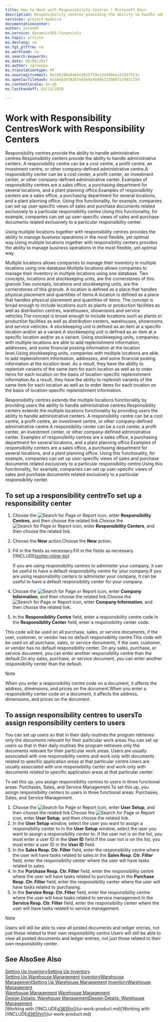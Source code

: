 ```yaml
---
title: How to Work with Responsibility Centres | Microsoft Docs
description: Responsibility centres providing the ability to handle administrative centres. A responsibility centre can be a cost centre, a profit centre, an investment centre, or other company-defined administrative centre.
services: project-madeira
documentationcenter: 
author: SorenGP
ms.service: dynamics365-financials
ms.topic: article
ms.devlang: na
ms.tgt_pltfrm: na
ms.workload: na
ms.search.keywords: 
ms.date: 09/08/2017
ms.author: sgroespe
ms.translationtype: HT
ms.sourcegitcommit: bec0619be0a65e3625759e13d2866ac615d7513c
ms.openlocfilehash: b1a8eb26783b7e93e9afe04b13298972af83175d
ms.contentlocale: en-gb
ms.lasthandoff: 03/22/2018

---
```

# <a name="work-with-responsibility-centers"></a><span data-ttu-id="04713-104">Work with Responsibility Centres</span><span class="sxs-lookup"><span data-stu-id="04713-104">Work with Responsibility Centers</span></span>
<span data-ttu-id="04713-105">Responsibility centres provide the ability to handle administrative centres.</span><span class="sxs-lookup"><span data-stu-id="04713-105">Responsibility centers provide the ability to handle administrative centers.</span></span> <span data-ttu-id="04713-106">A responsibility centre can be a cost centre, a profit centre, an investment centre, or other company-defined administrative centre.</span><span class="sxs-lookup"><span data-stu-id="04713-106">A responsibility center can be a cost center, a profit center, an investment center, or other company-defined administrative center.</span></span> <span data-ttu-id="04713-107">Examples of responsibility centres are a sales office, a purchasing department for several locations, and a plant planning office.</span><span class="sxs-lookup"><span data-stu-id="04713-107">Examples of responsibility centers are a sales office, a purchasing department for several locations, and a plant planning office.</span></span> <span data-ttu-id="04713-108">Using this functionality, for example, companies can set up user-specific views of sales and purchase documents related exclusively to a particular responsibility centre.</span><span class="sxs-lookup"><span data-stu-id="04713-108">Using this functionality, for example, companies can set up user-specific views of sales and purchase documents related exclusively to a particular responsibility center.</span></span>  

<span data-ttu-id="04713-109">Using multiple locations together with responsibility centres provides the ability to manage business operations in the most flexible, yet optimal way.</span><span class="sxs-lookup"><span data-stu-id="04713-109">Using multiple locations together with responsibility centers provides the ability to manage business operations in the most flexible, yet optimal way.</span></span>

<span data-ttu-id="04713-110">Multiple locations allows companies to manage their inventory in multiple locations using one database.</span><span class="sxs-lookup"><span data-stu-id="04713-110">Multiple locations allows companies to manage their inventory in multiple locations using one database.</span></span> <span data-ttu-id="04713-111">Two concepts, locations and stockkeeping units, are the cornerstones of this granule.</span><span class="sxs-lookup"><span data-stu-id="04713-111">Two concepts, locations and stockkeeping units, are the cornerstones of this granule.</span></span> <span data-ttu-id="04713-112">A location is defined as a place that handles physical placement and quantities of items.</span><span class="sxs-lookup"><span data-stu-id="04713-112">A location is defined as a place that handles physical placement and quantities of items.</span></span> <span data-ttu-id="04713-113">The concept is broad enough to include locations such as plants or production facilities as well as distribution centres, warehouses, showrooms and service vehicles.</span><span class="sxs-lookup"><span data-stu-id="04713-113">The concept is broad enough to include locations such as plants or production facilities as well as distribution centers, warehouses, showrooms and service vehicles.</span></span> <span data-ttu-id="04713-114">A stockkeeping unit is defined as an item at a specific location and/or as a variant.</span><span class="sxs-lookup"><span data-stu-id="04713-114">A stockkeeping unit is defined as an item at a specific location and/or as a variant.</span></span> <span data-ttu-id="04713-115">Using stockkeeping units, companies with multiple locations are able to add replenishment information, addresses, and some financial posting information at the location level.</span><span class="sxs-lookup"><span data-stu-id="04713-115">Using stockkeeping units, companies with multiple locations are able to add replenishment information, addresses, and some financial posting information at the location level.</span></span> <span data-ttu-id="04713-116">As a result, they have the ability to replenish variants of the same item for each location as well as to order items for each location on the basis of location-specific replenishment information.</span><span class="sxs-lookup"><span data-stu-id="04713-116">As a result, they have the ability to replenish variants of the same item for each location as well as to order items for each location on the basis of location-specific replenishment information.</span></span>  

<span data-ttu-id="04713-117">Responsibility centres extends the multiple locations functionality by providing users the ability to handle administrative centres.</span><span class="sxs-lookup"><span data-stu-id="04713-117">Responsibility centers extends the multiple locations functionality by providing users the ability to handle administrative centers.</span></span> <span data-ttu-id="04713-118">A responsibility centre can be a cost centre, a profit centre, an investment centre, or other company-defined administrative centre.</span><span class="sxs-lookup"><span data-stu-id="04713-118">A responsibility center can be a cost center, a profit center, an investment center, or other company-defined administrative center.</span></span> <span data-ttu-id="04713-119">Examples of responsibility centres are a sales office, a purchasing department for several locations, and a plant planning office.</span><span class="sxs-lookup"><span data-stu-id="04713-119">Examples of responsibility centers are a sales office, a purchasing department for several locations, and a plant planning office.</span></span> <span data-ttu-id="04713-120">Using this functionality, for example, companies can set up user-specific views of sales and purchase documents related exclusively to a particular responsibility centre.</span><span class="sxs-lookup"><span data-stu-id="04713-120">Using this functionality, for example, companies can set up user-specific views of sales and purchase documents related exclusively to a particular responsibility center.</span></span>

## <a name="to-set-up-a-responsibility-center"></a><span data-ttu-id="04713-121">To set up a responsibility centre</span><span class="sxs-lookup"><span data-stu-id="04713-121">To set up a responsibility center</span></span>  
1.  <span data-ttu-id="04713-122">Choose the ![Search for Page or Report](media/ui-search/search_small.png "Search for Page or Report icon") icon, enter **Responsibility Centres**, and then choose the related link.</span><span class="sxs-lookup"><span data-stu-id="04713-122">Choose the ![Search for Page or Report](media/ui-search/search_small.png "Search for Page or Report icon") icon, enter **Responsibility Centers**, and then choose the related link.</span></span>  
2.  <span data-ttu-id="04713-123">Choose the **New** action.</span><span class="sxs-lookup"><span data-stu-id="04713-123">Choose the **New** action.</span></span>  
3.  <span data-ttu-id="04713-124">Fill in the fields as necessary.</span><span class="sxs-lookup"><span data-stu-id="04713-124">Fill in the fields as necessary.</span></span> [!INCLUDE[tooltip-inline-tip](includes/tooltip-inline-tip_md.md)]  

    <span data-ttu-id="04713-125">If you are using responsibility centres to administer your company, it can be useful to have a default responsibility centre for your company.</span><span class="sxs-lookup"><span data-stu-id="04713-125">If you are using responsibility centers to administer your company, it can be useful to have a default responsibility center for your company.</span></span>
4. <span data-ttu-id="04713-126">Choose the ![Search for Page or Report](media/ui-search/search_small.png "Search for Page or Report icon") icon, enter **Company Information**, and then choose the related link.</span><span class="sxs-lookup"><span data-stu-id="04713-126">Choose the ![Search for Page or Report](media/ui-search/search_small.png "Search for Page or Report icon") icon, enter **Company Information**, and then choose the related link.</span></span>
5. <span data-ttu-id="04713-127">In the **Responsibility Centre** field, enter a responsibility centre code.</span><span class="sxs-lookup"><span data-stu-id="04713-127">In the **Responsibility Center** field, enter a responsibility center code.</span></span>

<span data-ttu-id="04713-128">This code will be used on all purchase, sales, or service documents, if the user, customer, or vendor has no default responsibility centre.</span><span class="sxs-lookup"><span data-stu-id="04713-128">This code will be used on all purchase, sales, or service documents, if the user, customer, or vendor has no default responsibility center.</span></span> <span data-ttu-id="04713-129">On any sales, purchase, or service document, you can enter another responsibility centre than the default.</span><span class="sxs-lookup"><span data-stu-id="04713-129">On any sales, purchase, or service document, you can enter another responsibility center than the default.</span></span>

> [!NOTE]  
>  <span data-ttu-id="04713-130">When you enter a responsibility centre code on a document, it affects the address, dimensions, and prices on the document.</span><span class="sxs-lookup"><span data-stu-id="04713-130">When you enter a responsibility center code on a document, it affects the address, dimensions, and prices on the document.</span></span>  

## <a name="to-assign-responsibility-centers-to-users"></a><span data-ttu-id="04713-131">To assign responsibility centres to users</span><span class="sxs-lookup"><span data-stu-id="04713-131">To assign responsibility centers to users</span></span>  
<span data-ttu-id="04713-132">You can set up users so that in their daily routines the program retrieves only the documents relevant for their particular work areas.</span><span class="sxs-lookup"><span data-stu-id="04713-132">You can set up users so that in their daily routines the program retrieves only the documents relevant for their particular work areas.</span></span> <span data-ttu-id="04713-133">Users are usually associated with one responsibility centre and work only with documents related to specific application areas at that particular centre.</span><span class="sxs-lookup"><span data-stu-id="04713-133">Users are usually associated with one responsibility center and work only with documents related to specific application areas at that particular center.</span></span>  

<span data-ttu-id="04713-134">To set this up, you assign responsibility centres to users in three functional areas: Purchases, Sales, and Service Management.</span><span class="sxs-lookup"><span data-stu-id="04713-134">To set this up, you assign responsibility centers to users in three functional areas: Purchases, Sales, and Service Management.</span></span>  

1.  <span data-ttu-id="04713-135">Choose the ![Search for Page or Report](media/ui-search/search_small.png "Search for Page or Report icon") icon, enter **User Setup**, and then choose the related link.</span><span class="sxs-lookup"><span data-stu-id="04713-135">Choose the ![Search for Page or Report](media/ui-search/search_small.png "Search for Page or Report icon") icon, enter **User Setup**, and then choose the related link.</span></span>  
2.  <span data-ttu-id="04713-136">In the **User Setup** window, select the user you want to assign a responsibility center to.</span><span class="sxs-lookup"><span data-stu-id="04713-136">In the **User Setup** window, select the user you want to assign a responsibility center to.</span></span> <span data-ttu-id="04713-137">If the user not is on the list, you must enter a user ID in the **User ID** field.</span><span class="sxs-lookup"><span data-stu-id="04713-137">If the user not is on the list, you must enter a user ID in the **User ID** field.</span></span>  
3.  <span data-ttu-id="04713-138">In the **Sales Resp. Ctr. Filter** field, enter the responsibility centre where the user will have tasks related to sales.</span><span class="sxs-lookup"><span data-stu-id="04713-138">In the **Sales Resp. Ctr. Filter** field, enter the responsibility center where the user will have tasks related to sales.</span></span>  
4.  <span data-ttu-id="04713-139">In the **Purchase Resp. Ctr. Filter** field, enter the responsibility centre where the user will have tasks related to purchasing.</span><span class="sxs-lookup"><span data-stu-id="04713-139">In the **Purchase Resp. Ctr. Filter** field, enter the responsibility center where the user will have tasks related to purchasing.</span></span>  
5.  <span data-ttu-id="04713-140">In the **Service Resp. Ctr. Filter** field, enter the responsibility centre where the user will have tasks related to service management.</span><span class="sxs-lookup"><span data-stu-id="04713-140">In the **Service Resp. Ctr. Filter** field, enter the responsibility center where the user will have tasks related to service management.</span></span>  

> [!NOTE]  
>  <span data-ttu-id="04713-141">Users will still be able to view all posted documents and ledger entries, not just those related to their own responsibility centre.</span><span class="sxs-lookup"><span data-stu-id="04713-141">Users will still be able to view all posted documents and ledger entries, not just those related to their own responsibility center.</span></span>

## <a name="see-also"></a><span data-ttu-id="04713-142">See Also</span><span class="sxs-lookup"><span data-stu-id="04713-142">See Also</span></span>  
[<span data-ttu-id="04713-143">Setting Up Inventory</span><span class="sxs-lookup"><span data-stu-id="04713-143">Setting Up Inventory</span></span>](inventory-setup-inventory.md)  
<span data-ttu-id="04713-144">[Setting Up Warehouse Management](warehouse-setup-warehouse.md)
[Inventory](inventory-manage-inventory.md)[Warehouse Management](warehouse-manage-warehouse.md)</span><span class="sxs-lookup"><span data-stu-id="04713-144">[Setting Up Warehouse Management](warehouse-setup-warehouse.md)
[Inventory](inventory-manage-inventory.md)[Warehouse Management](warehouse-manage-warehouse.md)</span></span>  
<span data-ttu-id="04713-145">[Warehouse Management](warehouse-manage-warehouse.md)  </span><span class="sxs-lookup"><span data-stu-id="04713-145">[Warehouse Management](warehouse-manage-warehouse.md)  </span></span>  
[<span data-ttu-id="04713-146">Design Details: Warehouse Management</span><span class="sxs-lookup"><span data-stu-id="04713-146">Design Details: Warehouse Management</span></span>](design-details-warehouse-management.md)  
<span data-ttu-id="04713-147">[Working with [!INCLUDE[d365fin](includes/d365fin_md.md)]](ui-work-product.md)</span><span class="sxs-lookup"><span data-stu-id="04713-147">[Working with [!INCLUDE[d365fin](includes/d365fin_md.md)]](ui-work-product.md)</span></span>

